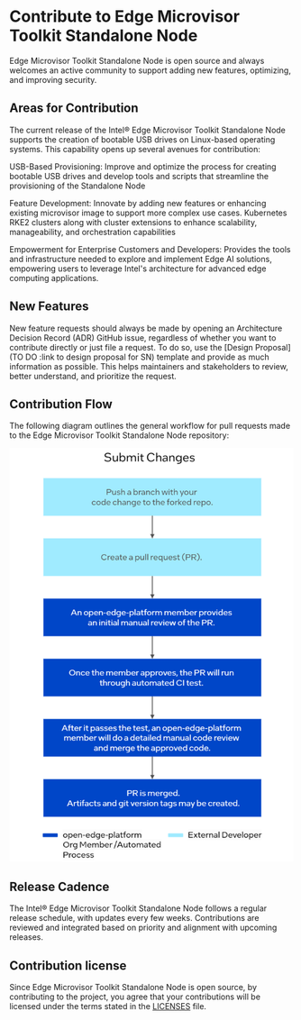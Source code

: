 # Contribute to Edge Microvisor Toolkit Standalone Node

Edge Microvisor Toolkit Standalone Node is open source and always welcomes an active
community to support adding new features, optimizing, and improving security.

## Areas for Contribution

The current release of the Intel® Edge Microvisor Toolkit Standalone Node supports the creation of bootable USB drives 
on Linux-based operating systems. This capability opens up several avenues for contribution:

USB-Based Provisioning: Improve and optimize the process for creating bootable USB drives and
develop tools and scripts that streamline the provisioning of the Standalone Node

Feature Development: Innovate by adding new features or enhancing existing microvisor image to support more complex use cases.
Kubernetes RKE2 clusters along with cluster extensions to enhance scalability, manageability, and orchestration capabilities

Empowerment for Enterprise Customers and Developers:
Provides the tools and infrastructure needed to explore and implement Edge AI solutions, empowering users 
to leverage Intel's architecture for advanced edge computing applications.

## New Features

New feature requests should always be made by opening an Architecture Decision Record (ADR)
GitHub issue, regardless of whether you want to contribute directly or just file a request.
To do so, use the [Design Proposal](TO DO :link to design proposal for SN) template
and provide as much information as possible. This helps maintainers and stakeholders to
review, better understand, and prioritize the request.

## Contribution Flow

The following diagram outlines the general workflow for pull requests made
to the Edge Microvisor Toolkit Standalone Node repository:

![Contribution Flow](submit-changes.drawio.png)

## Release Cadence

The Intel® Edge Microvisor Toolkit Standalone Node follows a regular release schedule, with updates every few weeks. 
Contributions are reviewed and integrated based on priority and alignment with upcoming releases.

## Contribution license

Since Edge Microvisor Toolkit Standalone Node is open source, by contributing to the project, you agree that
your contributions will be licensed under the terms stated in the
[LICENSES](../../LICENSES) file.
